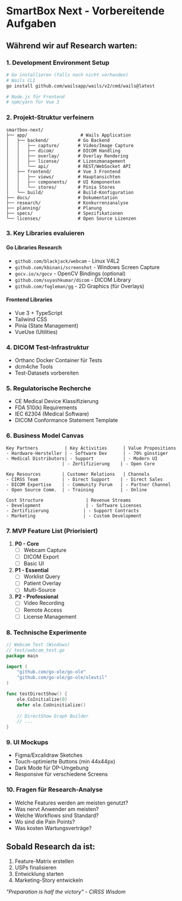 # SmartBox Next - Vorbereitende Aufgaben

## Während wir auf Research warten:

### 1. Development Environment Setup
```bash
# Go installieren (falls noch nicht vorhanden)
# Wails CLI
go install github.com/wailsapp/wails/v2/cmd/wails@latest

# Node.js für Frontend
# npm/yarn für Vue 3
```

### 2. Projekt-Struktur verfeinern
```
smartbox-next/
├── app/                    # Wails Application
│   ├── backend/           # Go Backend
│   │   ├── capture/       # Video/Image Capture
│   │   ├── dicom/         # DICOM Handling
│   │   ├── overlay/       # Overlay Rendering
│   │   ├── license/       # Lizenzmanagement
│   │   └── api/           # REST/WebSocket API
│   ├── frontend/          # Vue 3 Frontend
│   │   ├── views/         # Hauptansichten
│   │   ├── components/    # UI Komponenten
│   │   └── stores/        # Pinia Stores
│   └── build/             # Build-Konfiguration
├── docs/                  # Dokumentation
├── research/              # Konkurrenzanalyse
├── planning/              # Planung
├── specs/                 # Spezifikationen
└── licenses/              # Open Source Lizenzen
```

### 3. Key Libraries evaluieren

#### Go Libraries Research
- `github.com/blackjack/webcam` - Linux V4L2
- `github.com/kbinani/screenshot` - Windows Screen Capture
- `gocv.io/x/gocv` - OpenCV Bindings (optional)
- `github.com/suyashkumar/dicom` - DICOM Library
- `github.com/fogleman/gg` - 2D Graphics (für Overlays)

#### Frontend Libraries
- Vue 3 + TypeScript
- Tailwind CSS
- Pinia (State Management)
- VueUse (Utilities)

### 4. DICOM Test-Infrastruktur
- Orthanc Docker Container für Tests
- dcm4che Tools
- Test-Datasets vorbereiten

### 5. Regulatorische Recherche
- CE Medical Device Klassifizierung
- FDA 510(k) Requirements
- IEC 62304 (Medical Software)
- DICOM Conformance Statement Template

### 6. Business Model Canvas
```
Key Partners          | Key Activities      | Value Propositions
- Hardware-Hersteller | - Software Dev      | - 70% günstiger
- Medical Distributors| - Support           | - Modern UI
                     | - Zertifizierung    | - Open Core

Key Resources        | Customer Relations   | Channels
- CIRSS Team         | - Direct Support    | - Direct Sales
- DICOM Expertise    | - Community Forum   | - Partner Channel
- Open Source Comm.  | - Training          | - Online

Cost Structure                | Revenue Streams
- Development                 | - Software Licenses
- Zertifizierung             | - Support Contracts
- Marketing                  | - Custom Development
```

### 7. MVP Feature List (Priorisiert)
1. **P0 - Core**
   - [ ] Webcam Capture
   - [ ] DICOM Export
   - [ ] Basic UI

2. **P1 - Essential**
   - [ ] Worklist Query
   - [ ] Patient Overlay
   - [ ] Multi-Source

3. **P2 - Professional**
   - [ ] Video Recording
   - [ ] Remote Access
   - [ ] License Management

### 8. Technische Experimente
```go
// Webcam Test (Windows)
// test/webcam_test.go
package main

import (
    "github.com/go-ole/go-ole"
    "github.com/go-ole/go-ole/oleutil"
)

func testDirectShow() {
    ole.CoInitialize(0)
    defer ole.CoUninitialize()
    
    // DirectShow Graph Builder
    // ...
}
```

### 9. UI Mockups
- Figma/Excalidraw Sketches
- Touch-optimierte Buttons (min 44x44px)
- Dark Mode für OP-Umgebung
- Responsive für verschiedene Screens

### 10. Fragen für Research-Analyse
- Welche Features werden am meisten genutzt?
- Was nervt Anwender am meisten?
- Welche Workflows sind Standard?
- Wo sind die Pain Points?
- Was kosten Wartungsverträge?

## Sobald Research da ist:
1. Feature-Matrix erstellen
2. USPs finalisieren
3. Entwicklung starten
4. Marketing-Story entwickeln

*"Preparation is half the victory" - CIRSS Wisdom*